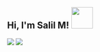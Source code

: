 <h2> Hi, I'm Salil M! <img src="https://media.giphy.com/media/mGcNjsfWAjY5AEZNw6/giphy.gif" width="50"></h2>
<img src='https://github.com/user-attachments/assets/c859b462-c4f4-42c2-bb9d-c4b1a4478ab1'>
<img src='https://www.google.com/url?sa=i&url=https%3A%2F%2Fmakeagif.com%2Fgif%2Fgolden-boy-i-love-computers-bxTCt1&psig=AOvVaw2xqHGJsu4HJ2JeQIAfGOxw&ust=1730957088487000&source=images&cd=vfe&opi=89978449&ved=0CBAQjRxqFwoTCOCe--r7xokDFQAAAAAdAAAAABAE' >

